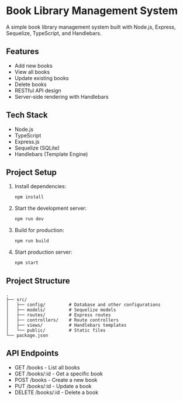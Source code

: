 # Book Library Management System

A simple book library management system built with Node.js, Express, Sequelize, TypeScript, and Handlebars.

## Features

- Add new books
- View all books
- Update existing books
- Delete books
- RESTful API design
- Server-side rendering with Handlebars

## Tech Stack

- Node.js
- TypeScript
- Express.js
- Sequelize (SQLite)
- Handlebars (Template Engine)

## Project Setup

1. Install dependencies:
   ```bash
   npm install
   ```

2. Start the development server:
   ```bash
   npm run dev
   ```

3. Build for production:
   ```bash
   npm run build
   ```

4. Start production server:
   ```bash
   npm start
   ```

## Project Structure

```
.
├── src/
│   ├── config/         # Database and other configurations
│   ├── models/         # Sequelize models
│   ├── routes/         # Express routes
│   ├── controllers/    # Route controllers
│   ├── views/          # Handlebars templates
│   └── public/         # Static files
└── package.json
```

## API Endpoints

- GET /books - List all books
- GET /books/:id - Get a specific book
- POST /books - Create a new book
- PUT /books/:id - Update a book
- DELETE /books/:id - Delete a book 